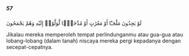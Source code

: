 ##### 57

<span class="ayah">لَوْ يَجِدُونَ مَلْجَـًٔا أَوْ مَغَٰرَٰتٍ أَوْ مُدَّخَلًۭا لَّوَلَّوْا۟ إِلَيْهِ وَهُمْ يَجْمَحُونَ</span>

<span class="ayah_translation">Jikalau mereka memperoleh tempat perlindunganmu atau gua-gua atau lobang-lobang (dalam tanah) niscaya mereka pergi kepadanya dengan secepat-cepatnya.</span>
